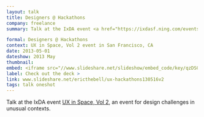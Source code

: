 ```yaml
---
layout: talk
title: Designers @ Hackathons
company: freelance
summary: Talk at the IxDA event <a href="https://ixdasf.ning.com/events/ux-in-space-vol-2">UX in Space, Vol 2</a>, an event for design challenges in unusual contexts.

formal: Designers @ Hackathons
context: UX in Space, Vol 2 event in San Francisco, CA
date: 2013-05-01
dateshow: 2013 May
thumbnail: 
embed: <iframe src="//www.slideshare.net/slideshow/embed_code/key/qzDSGEmgFnWfQt" width="595" height="485" frameborder="0" marginwidth="0" marginheight="0" scrolling="no" allowfullscreen> </iframe>
label: Check out the deck >
link: www.slideshare.net/ericthebell/ux-hackathons130516v2
tags: talk oneshot
---
```


Talk at the IxDA event <a href="https://ixdasf.ning.com/events/ux-in-space-vol-2">UX in Space, Vol 2</a>, an event for design challenges in unusual contexts.